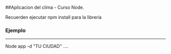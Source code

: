 ##Aplicacion del clima - Curso Node.



Recuerden ejecutar npm install para la librería


### Ejemplo

----
Node app -d "TU CIUDAD"
....
